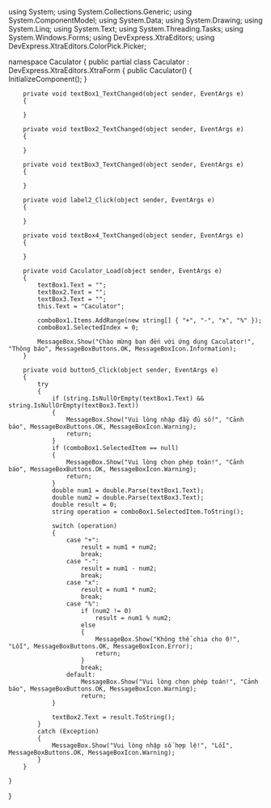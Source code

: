using System;
using System.Collections.Generic;
using System.ComponentModel;
using System.Data;
using System.Drawing;
using System.Linq;
using System.Text;
using System.Threading.Tasks;
using System.Windows.Forms;
using DevExpress.XtraEditors;
using DevExpress.XtraEditors.ColorPick.Picker;

namespace Caculator
{
    public partial class Caculator : DevExpress.XtraEditors.XtraForm
    {
        public Caculator()
        {
            InitializeComponent();
        }

        private void textBox1_TextChanged(object sender, EventArgs e)
        {

        }

        private void textBox2_TextChanged(object sender, EventArgs e)
        {

        }

        private void textBox3_TextChanged(object sender, EventArgs e)
        {

        }
        
        private void label2_Click(object sender, EventArgs e)
        {

        }

        private void textBox4_TextChanged(object sender, EventArgs e)
        {

        }

        private void Caculator_Load(object sender, EventArgs e)
        {
            textBox1.Text = "";
            textBox2.Text = "";
            textBox3.Text = "";         
            this.Text = "Caculator";
           
            comboBox1.Items.AddRange(new string[] { "+", "-", "x", "%" });
            comboBox1.SelectedIndex = 0; 
          
            MessageBox.Show("Chào mừng bạn đến với ứng dụng Caculator!", "Thông báo", MessageBoxButtons.OK, MessageBoxIcon.Information);
        }

        private void button5_Click(object sender, EventArgs e)
        {
            try
            {
                if (string.IsNullOrEmpty(textBox1.Text) && string.IsNullOrEmpty(textBox3.Text))
                {
                    MessageBox.Show("Vui lòng nhập đầy đủ số!", "Cảnh báo", MessageBoxButtons.OK, MessageBoxIcon.Warning);
                    return;
                }
                if (comboBox1.SelectedItem == null)
                {
                    MessageBox.Show("Vui lòng chọn phép toán!", "Cảnh báo", MessageBoxButtons.OK, MessageBoxIcon.Warning);
                    return;
                }
                double num1 = double.Parse(textBox1.Text);
                double num2 = double.Parse(textBox3.Text);
                double result = 0;
                string operation = comboBox1.SelectedItem.ToString();

                switch (operation)
                {
                    case "+":
                        result = num1 + num2;
                        break;
                    case "-":
                        result = num1 - num2;
                        break;
                    case "x":
                        result = num1 * num2;
                        break;
                    case "%":
                        if (num2 != 0)
                            result = num1 % num2;
                        else
                        {
                            MessageBox.Show("Không thể chia cho 0!", "Lỗi", MessageBoxButtons.OK, MessageBoxIcon.Error);
                            return;
                        }
                        break;
                    default:
                        MessageBox.Show("Vui lòng chọn phép toán!", "Cảnh báo", MessageBoxButtons.OK, MessageBoxIcon.Warning);
                        return;
                }

                textBox2.Text = result.ToString();
            }
            catch (Exception)
            {
                MessageBox.Show("Vui lòng nhập số hợp lệ!", "Lỗi", MessageBoxButtons.OK, MessageBoxIcon.Warning);
            }
        }

    }
}
